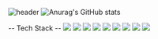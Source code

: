 <!--
**Greatisland/Greatisland** is a ✨ _special_ ✨ repository because its `README.md` (this file) appears on your GitHub profile.

Here are some ideas to get you started:

- 🔭 I’m currently working on ...
- 🌱 I’m currently learning ...
- 👯 I’m looking to collaborate on ...
- 🤔 I’m looking for help with ...
- 💬 Ask me about ...
- 📫 How to reach me: ...
- 😄 Pronouns: ...
- ⚡ Fun fact: ...
-->
![header](https://capsule-render.vercel.app/api?type=Slice&height=240&color=auto&text=For%20the%20BETTER%20CODE&fontColor=FFFFFF&fontAlign=70&fontAlignY=20&fontSize=45&desc=HyeonJin's%20Github&descAlign=80&descAlignY=35&rotate=17&stroke=FFFFFF&strokeWidth=1)
![Anurag's GitHub stats](https://github-readme-stats.vercel.app/api?username=Greatisland&show_icons=true&theme=radical)

-- Tech Stack --
<img src="https://img.shields.io/badge/HTML5-E34F26?style=flat-square&logo=html5&logoColor=white"/>
<img src="https://img.shields.io/badge/CSS3-1572B6?style=flat-square&logo=css3&logoColor=white"/>
<img src="https://img.shields.io/badge/JavaScript-F7DF1E?style=flat-square&logo=javascript&logoColor=black"/>
<img src="https://img.shields.io/badge/TypeScript-3178C6?style=flat-square&logo=typescript&logoColor=white"/>
<img src="https://img.shields.io/badge/React-61DAFB?style=flat-square&logo=react&logoColor=black"/>
<img src="https://img.shields.io/badge/Styled Components-DB7093?style=flat-square&logo=styled-components&logoColor=white"/>
<img src="https://img.shields.io/badge/Redux-764ABC?style=flat-square&logo=redux&logoColor=white"/>
<img src="https://img.shields.io/badge/Adobe XD-FF61F6?style=flat-square&logo=adobe xd&logoColor=white"/>
<img src="https://img.shields.io/badge/Figma-F24E1E?style=flat-square&logo=figma&logoColor=white"/>
